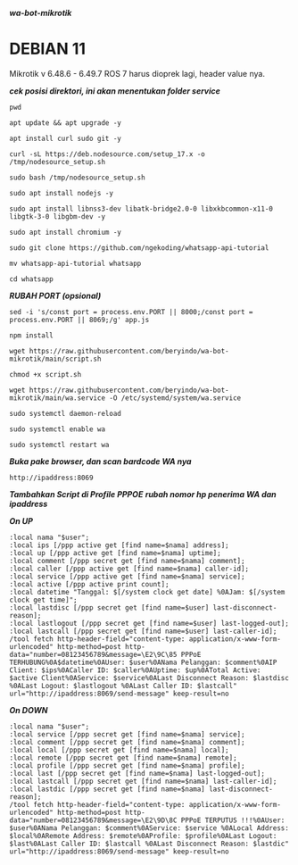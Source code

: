 ***wa-bot-mikrotik***

DEBIAN 11
=
Mikrotik v 6.48.6 - 6.49.7
ROS 7 harus dioprek lagi, header value nya.


***cek posisi direktori, ini akan menentukan folder service***
```
pwd
```
```
apt update && apt upgrade -y
```
```
apt install curl sudo git -y
```
```
curl -sL https://deb.nodesource.com/setup_17.x -o /tmp/nodesource_setup.sh
```
```
sudo bash /tmp/nodesource_setup.sh
```
```
sudo apt install nodejs -y
```
```
sudo apt install libnss3-dev libatk-bridge2.0-0 libxkbcommon-x11-0 libgtk-3-0 libgbm-dev -y
```
```
sudo apt install chromium -y
```
```
sudo git clone https://github.com/ngekoding/whatsapp-api-tutorial
```
```
mv whatsapp-api-tutorial whatsapp
```
```
cd whatsapp
```


***RUBAH PORT (opsional)***

```
sed -i 's/const port = process.env.PORT || 8000;/const port = process.env.PORT || 8069;/g' app.js
```
```
npm install
```
```
wget https://raw.githubusercontent.com/beryindo/wa-bot-mikrotik/main/script.sh
```
```
chmod +x script.sh
```
```
wget https://raw.githubusercontent.com/beryindo/wa-bot-mikrotik/main/wa.service -O /etc/systemd/system/wa.service
```
```
sudo systemctl daemon-reload
```
```
sudo systemctl enable wa
```
```
sudo systemctl restart wa
```

***Buka pake browser, dan scan bardcode WA nya***
```
http://ipaddress:8069
```

***Tambahkan Script di Profile PPPOE***
***rubah nomor hp penerima WA dan ipaddress***

***On UP***

```
:local nama "$user";
:local ips [/ppp active get [find name=$nama] address];
:local up [/ppp active get [find name=$nama] uptime];
:local comment [/ppp secret get [find name=$nama] comment];
:local caller [/ppp active get [find name=$nama] caller-id];
:local service [/ppp active get [find name=$nama] service];
:local active [/ppp active print count];
:local datetime "Tanggal: $[/system clock get date] %0AJam: $[/system clock get time]";
:local lastdisc [/ppp secret get [find name=$user] last-disconnect-reason];
:local lastlogout [/ppp secret get [find name=$user] last-logged-out];
:local lastcall [/ppp secret get [find name=$user] last-caller-id];
/tool fetch http-header-field="content-type: application/x-www-form-urlencoded" http-method=post http-data="number=08123456789&message=\E2\9C\85 PPPoE TERHUBUNG%0A$datetime%0AUser: $user%0ANama Pelanggan: $comment%0AIP Client: $ips%0ACaller ID: $caller%0AUptime: $up%0ATotal Active: $active Client%0AService: $service%0ALast Disconnect Reason: $lastdisc %0ALast Logout: $lastlogout %0ALast Caller ID: $lastcall" url="http://ipaddress:8069/send-message" keep-result=no
```


***On DOWN***
```
:local nama "$user";
:local service [/ppp secret get [find name=$nama] service];
:local comment [/ppp secret get [find name=$nama] comment];
:local local [/ppp secret get [find name=$nama] local];
:local remote [/ppp secret get [find name=$nama] remote];
:local profile [/ppp secret get [find name=$nama] profile];
:local last [/ppp secret get [find name=$nama] last-logged-out];
:local lastcall [/ppp secret get [find name=$nama] last-caller-id];
:local lastdic [/ppp secret get [find name=$nama] last-disconnect-reason];
/tool fetch http-header-field="content-type: application/x-www-form-urlencoded" http-method=post http-data="number=08123456789&message=\E2\9D\8C PPPoE TERPUTUS !!!%0AUser: $user%0ANama Pelanggan: $comment%0AService: $service %0ALocal Address: $local%0ARemote Address: $remote%0AProfile: $profile%0ALast Logout: $last%0ALast Caller ID: $lastcall %0ALast Disconnect Reason: $lastdic" url="http://ipaddress:8069/send-message" keep-result=no
```
